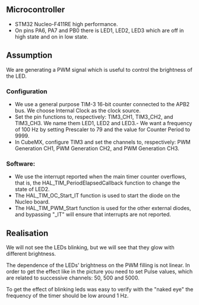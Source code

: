 ## Microcontroller

- STM32 Nucleo-F411RE high performance.
- On pins PA6, PA7 and PB0 there is LED1, LED2, LED3 which are off in high state and on in low state. 

## Assumption

We are generating a PWM signal which is useful to control the brightness of the LED. 

### Configuration
- We use a general purpose TIM-3 16-bit counter connected to the APB2 bus. We choose Internal Clock as the clock source.
- Set the pin functions to, respectively: TIM3_CH1, TIM3_CH2, and TIM3_CH3. We name them LED1, LED2 and LED3.- We want a frequency of 100 Hz by setting Prescaler to 79 and the value for Counter Period to 9999.
- In CubeMX, configure TIM3 and set the channels to, respectively: PWM Generation CH1, PWM Generation CH2, and PWM Generation CH3. 

### Software: 

- We use the interrupt reported when the main timer counter overflows, that is, the HAL_TIM_PeriodElapsedCallback function to change the state of LED2.
- The HAL_TIM_OC_Start_IT function is used to start the diode on the Nucleo board. 
- The HAL_TIM_PWM_Start function is used for the other external diodes, and bypassing "_IT" will ensure that interrupts are not reported.

## Realisation
We will not see the LEDs blinking, but we will see that they glow with different brightness.
 
The dependence of the LEDs' brightness on the PWM filling is not linear. In order to get the effect like in the picture you need to set Pulse values, which are related to successive channels: 50, 500 and 5000.

To get the effect of blinking leds was easy to verify with the "naked eye" the frequency of the timer should be low around 1 Hz. 

